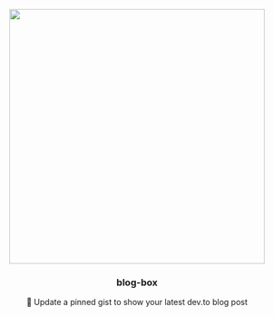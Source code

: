 



<p align="center">
  <img width="450" src="https://user-images.githubusercontent.com/31800695/95653499-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.png">
  <h3 align="center">blog-box</h3>
  <p align="center">📝 Update a pinned gist to show your latest dev.to blog post</p>
</p>